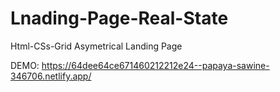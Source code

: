 # Lnading-Page-Real-State
Html-CSs-Grid Asymetrical Landing Page


DEMO: https://64dee64ce671460212212e24--papaya-sawine-346706.netlify.app/
